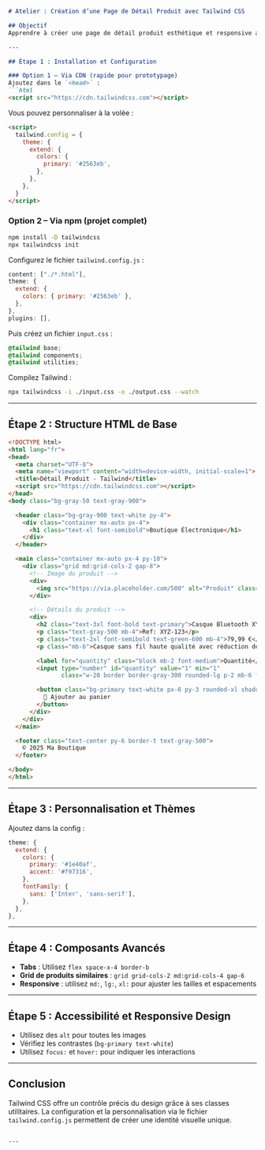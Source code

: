 ```markdown
# Atelier : Création d’une Page de Détail Produit avec Tailwind CSS

## Objectif
Apprendre à créer une page de détail produit esthétique et responsive avec **Tailwind CSS**, et personnaliser les composants avec les utilitaires et la configuration Tailwind.

---

## Étape 1 : Installation et Configuration

### Option 1 – Via CDN (rapide pour prototypage)
Ajoutez dans le `<head>` :
```html
<script src="https://cdn.tailwindcss.com"></script>
````

Vous pouvez personnaliser à la volée :

```html
<script>
  tailwind.config = {
    theme: {
      extend: {
        colors: {
          primary: '#2563eb',
        },
      },
    },
  }
</script>
```

### Option 2 – Via npm (projet complet)

```bash
npm install -D tailwindcss
npx tailwindcss init
```

Configurez le fichier `tailwind.config.js` :

```js
content: ["./*.html"],
theme: {
  extend: {
    colors: { primary: '#2563eb' },
  },
},
plugins: [],
```

Puis créez un fichier `input.css` :

```css
@tailwind base;
@tailwind components;
@tailwind utilities;
```

Compilez Tailwind :

```bash
npx tailwindcss -i ./input.css -o ./output.css --watch
```

---

## Étape 2 : Structure HTML de Base

```html
<!DOCTYPE html>
<html lang="fr">
<head>
  <meta charset="UTF-8">
  <meta name="viewport" content="width=device-width, initial-scale=1">
  <title>Détail Produit - Tailwind</title>
  <script src="https://cdn.tailwindcss.com"></script>
</head>
<body class="bg-gray-50 text-gray-900">

  <header class="bg-gray-900 text-white py-4">
    <div class="container mx-auto px-4">
      <h1 class="text-xl font-semibold">Boutique Électronique</h1>
    </div>
  </header>

  <main class="container mx-auto px-4 py-10">
    <div class="grid md:grid-cols-2 gap-8">
      <!-- Image du produit -->
      <div>
        <img src="https://via.placeholder.com/500" alt="Produit" class="rounded-2xl shadow-lg">
      </div>

      <!-- Détails du produit -->
      <div>
        <h2 class="text-3xl font-bold text-primary">Casque Bluetooth XYZ</h2>
        <p class="text-gray-500 mb-4">Ref: XYZ-123</p>
        <p class="text-2xl font-semibold text-green-600 mb-4">79,99 €</p>
        <p class="mb-6">Casque sans fil haute qualité avec réduction de bruit active, autonomie de 20h et design ergonomique.</p>

        <label for="quantity" class="block mb-2 font-medium">Quantité</label>
        <input type="number" id="quantity" value="1" min="1"
               class="w-20 border border-gray-300 rounded-lg p-2 mb-6 focus:ring-2 focus:ring-primary focus:outline-none">

        <button class="bg-primary text-white px-6 py-3 rounded-xl shadow hover:bg-blue-700 transition">
          🛒 Ajouter au panier
        </button>
      </div>
    </div>
  </main>

  <footer class="text-center py-6 border-t text-gray-500">
    © 2025 Ma Boutique
  </footer>

</body>
</html>
```

---

## Étape 3 : Personnalisation et Thèmes

Ajoutez dans la config :

```js
theme: {
  extend: {
    colors: {
      primary: '#1e40af',
      accent: '#f97316',
    },
    fontFamily: {
      sans: ['Inter', 'sans-serif'],
    },
  },
},
```

---

## Étape 4 : Composants Avancés

* **Tabs** : Utilisez `flex space-x-4 border-b`
* **Grid de produits similaires** : `grid grid-cols-2 md:grid-cols-4 gap-6`
* **Responsive** : utilisez `md:`, `lg:`, `xl:` pour ajuster les tailles et espacements

---

## Étape 5 : Accessibilité et Responsive Design

* Utilisez des `alt` pour toutes les images
* Vérifiez les contrastes (`bg-primary text-white`)
* Utilisez `focus:` et `hover:` pour indiquer les interactions

---

## Conclusion

Tailwind CSS offre un contrôle précis du design grâce à ses classes utilitaires.
La configuration et la personnalisation via le fichier `tailwind.config.js` permettent de créer une identité visuelle unique.

```

---
